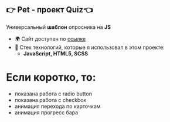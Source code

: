 
##  👉 Pet - проект Quiz👈

Универсальный **шаблон** опросника на **JS**

-   🌍 Сайт доступен по [ссылке](https://sergey-kozlov-developer.github.io/webcademy-quiz/quiz.html)
-   🚀 Стек технологий, которые я использовал в этом проекте:
    -   **JavaScript, HTML5, SCSS**

# Если коротко, то:

- показана работа с radio button
- показана работа с checkbox
- анимация перехода по карточкам
- анимация прогресс бара

